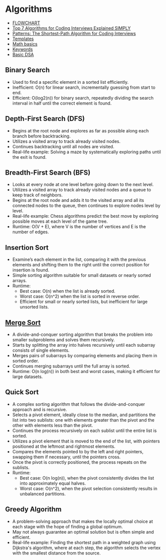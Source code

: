 # Algorithms
- [FLOWCHART](https://algo.monster/flowchart)
- [Top 7 Algorithms for Coding Interviews Explained SIMPLY](https://www.youtube.com/watch?v=kp3fCihUXEg)
- [Patterns: The Shortest-Path Algorithm for Coding Interviews](https://algo.monster/problems/stats)
- [Templates](https://algo.monster/templates)
- [Math basics](https://algo.monster/problems/math-basics)
- [Keywords](https://algo.monster/problems/keyword_to_algo)
- [Basic DSA](https://algo.monster/problems/basic_dsa)

## Binary Search
- Used to find a specific element in a sorted list efficiently.
- Inefficient: O(n) for linear search, incrementally guessing from start to end.
- Efficient: O(log2(n)) for binary search, repeatedly dividing the search interval in half until the correct element is found.

## Depth-First Search (DFS)
- Begins at the root node and explores as far as possible along each branch before backtracking.
- Utilizes a visited array to track already visited nodes.
- Continues backtracking until all nodes are visited.
- Real-life example: Solving a maze by systematically exploring paths until the exit is found.

## Breadth-First Search (BFS)
- Looks at every node at one level before going down to the next level.
- Utilizes a visited array to track already visited nodes and a queue to keep track of neighbors.
- Begins at the root node and adds it to the visited array and all its connected nodes to the queue, then continues to explore nodes level by level.
- Real-life example: Chess algorithms predict the best move by exploring possible moves at each level of the game tree.
- Runtime: O(V + E), where V is the number of vertices and E is the number of edges.

## Insertion Sort
- Examine’s each element in the list, comparing it with the previous elements and shifting them to the right until the correct position for insertion is found.
- Simple sorting algorithm suitable for small datasets or nearly sorted arrays.
- Runtime:
  - Best case: O(n) when the list is already sorted.
  - Worst case: O(n^2) when the list is sorted in reverse order.
  - Efficient for small or nearly sorted lists, but inefficient for large unsorted lists.

## [Merge Sort](./merge-sort.md)
- A divide-and-conquer sorting algorithm that breaks the problem into smaller subproblems and solves them recursively.
- Starts by splitting the array into halves recursively until each subarray consists of single elements.
- Merges pairs of subarrays by comparing elements and placing them in sorted order.
- Continues merging subarrays until the full array is sorted.
- Runtime: O(n log(n)) in both best and worst cases, making it efficient for large datasets.

## Quick Sort
- A complex sorting algorithm that follows the divide-and-conquer approach and is recursive.
- Selects a pivot element, ideally close to the median, and partitions the list into two sublists: one with elements greater than the pivot and the other with elements less than the pivot.
- Continues the process recursively on each sublist until the entire list is sorted.
- Utilizes a pivot element that is moved to the end of the list, with pointers positioned at the leftmost and rightmost elements.
- Compares the elements pointed to by the left and right pointers, swapping them if necessary, until the pointers cross.
- Once the pivot is correctly positioned, the process repeats on the sublists.
- Runtime:
  - Best case: O(n log(n)), when the pivot consistently divides the list into approximately equal halves.
  - Worst case: O(n^2), when the pivot selection consistently results in unbalanced partitions. 

## Greedy Algorithm
- A problem-solving approach that makes the locally optimal choice at each stage with the hope of finding a global optimum.
- May not always guarantee an optimal solution but is often simple and efficient.
- Real-life example: Finding the shortest path in a weighted graph using Dijkstra's algorithm, where at each step, the algorithm selects the vertex with the smallest distance from the source.
